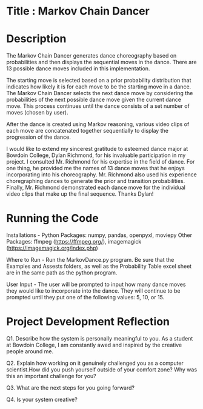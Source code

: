 # Title : Markov Chain Dancer

# Description
The Markov Chain Dancer generates dance choreography based on probabilities and then displays the sequential moves in the dance. There are 13 possible dance moves included in this implementation. 

The starting move is selected based on a prior probability distribution that indicates how likely it is for each move to be the starting move in a dance. The Markov Chain Dancer selects the next dance move by considering the probabilities of the next possible dance move given the current dance move. This process continues until the dance consists of a set number of moves (chosen by user).

After the dance is created using Markov reasoning, various video clips of each move are concatenated together sequentially to display the progression of the dance.

I would like to extend my sincerest gratitude to esteemed dance major at Bowdoin College, Dylan Richmond, for his invaluable participation in my project. I consulted Mr. Richmond for his expertise in the field of dance. For one thing, he provided me the names of 13 dance moves that he enjoys incorporating into his choreography. Mr. Richmond also used his experience choregraphing dances to generate the prior and transition probabilities. Finally, Mr. Richmond demonstrated each dance move for the individual video clips that make up the final sequence. Thanks Dylan!

# Running the Code
Installations -
Python Packages: numpy, pandas, openpyxl, moviepy
Other Packages: ffmpeg (https://ffmpeg.org/), imagemagick (https://imagemagick.org/index.php)

Where to Run - 
Run the MarkovDance.py program. Be sure that the Examples and Assests folders, as well as the Probability Table excel sheet are in the same path as the python program.

User Input - 
The user will be prompted to input how many dance moves they would like to incorporate into the dance. They will continue to be prompted until they put one of the following values: 5, 10, or 15.


# Project Development Reflection
Q1. Describe how the system is personally meaningful to you.
As a student at Bowdoin College, I am constantly awed and inspired by the creative people around me. 

Q2. Explain how working on it genuinely challenged you as a computer scientist.How did you push yourself outside of your comfort zone? Why was this an important challenge for you?

Q3. What are the next steps for you going forward?

Q4. Is your system creative?
